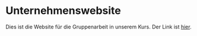 # Unternehmenswebsite

Dies ist die Website für die Gruppenarbeit in unserem Kurs. Der Link ist [hier](https://scholz.pope-pm.net).
